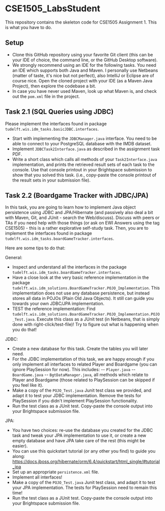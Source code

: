 # CSE1505_LabsStudent

This repository contains the skeleton code for CSE1505 Assignment 1.
This is what you have to do.


## Setup

- Clone this GitHub repository using your favorite Git client (this can be your IDE of choice, the command line, or the GitHub Desktop software).
- We strongly recommend using an IDE for the following tasks. You need an IDE which supports both Java and Maven. I personally use Netbeans (matter of taste, it's nice
but not perfect), also IntelliJ or Eclipse are of course nice. Open the cloned project with your IDE (as a Maven Java Project), then explore the codebase a bit.
- In case you have never used Maven, look up what Maven is, and check out the `pom.xml` file in the project.

## Task 2.1 (SQL Queries using JDBC)

Please implement the interfaces found in package `tudelft.wis.idm_tasks.basicJDBC.interfaces`.
- Start with implementing the `JDBCManager.java` interface. You need to be able to connect to your PostgreSQL database with the IMDB dataset.
- Implement `JDBCTask2Interface.java` as described in the assignment task PDF.
- Write a short class which calls all methods of your `Task2Interface.java` implementation, and prints the retrieved result sets of each task to the console. Use that console printout in your Brightspace submission to show that you solved this task.
(i.e., copy-paste the console printout of the result sets in your submission file).

## Task 2.2 (Boardgame Tracker with JDBC/JPA)

In this task, you are going to learn how to implement Java object persistence using JDBC and JPA/Hibernate (and passively also deal a bit with Maven, Git, and JUnit - search the Web/discuss).
Discuss with peers or TAs if you need help with those things (or ask on EWI Answers using the tag CSE1505) - this is a rather explorative self-study task.
Then, you are to implement the interfaces found in package `tudelft.wis.idm_tasks.boardGameTracker.interfaces`.

Here are some tips to do that:

General:
- Inspect and understand all the interfaces in the package `tudelft.wis.idm_tasks.boardGameTracker.interfaces`.
- Have a close look at the very basic reference implementation in the package `tudelft.wis.idm_solutions.BoardGameTracker.POJO_Implementation`. This implementation does not use any database persistence, but instead stores all data in POJOs (Plain Old Java Objects). It still can guide you towards your own JDBC/JPA implementation.
- TEST the reference implementation: Find `tudelft.wis.idm_solutions.BoardGameTracker.POJO_Implementation.POJO_Test.java`. Execute this class as a JUnit test (in Netbeans, that is simply done with right-click/test-file)! Try to figure out what is happening when you do that!

JDBC:
- Create a new database for this task. Create the tables you will later need.
- For the JDBC implementation of this task, we are happy enough if you only implement all interfaces to related Player and Boardgame 
(you can ignore PlaySession for now). This includes:
-- `Player.java`
-- `BoardGame.java`
-- `BgtDataManager.java`, all methods which relate to Player and Boardgame (those related to PlaySession can be skipped if you feel like it).
- Make a copy of the `POJO_Test.java` Junit test class we provided, and adapt it to test your JDBC implementation. Remove the tests for PlaySession if
you didn't implement PlaySession functionality.
- Run the test class as a JUnit test. Copy-paste the console output into your Brightspace submission file. 

JPA:
- You have two choices: re-use the database you created for the JDBC task and tweak your JPA implementation to use it, or create a new empty database and have JPA take care of the rest (this might be easier).
- You can use this quickstart tutorial (or any other you find) to guide you along: https://docs.jboss.org/hibernate/orm/6.4/quickstart/html_single/#tutorial_jpa
- Set up an appropriate `persistence.xml` file.
- Implement all interfaces!
- Make a copy of the `POJO_Test.java` Junit test class, and adapt it to test your JPA implementation. The tests for PlaySession need to remain this time!
- Run the test class as a JUnit test. Copy-paste the console output into your Brightspace submission file. 


